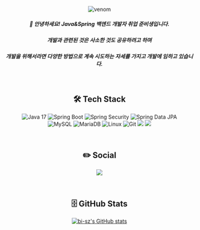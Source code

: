 <div align="center">

  ![venom](https://capsule-render.vercel.app/api?type=venom&height=200&text=Welcome%20JJH%20github%20!&fontSize=70&color=0:8871e5,100:b678c4&stroke=b678c4)

  <h5> 🚀 안녕하세요! Java&Spring 백엔드 개발자 취업 준비생입니다. </h5>
  <h5> 개발과 관련된 것은 사소한 것도 공유하려고 하며 </h5>
  <h5> 개발을 위해서라면 다양한 방법으로 계속 시도하는 자세를 가지고 개발에 임하고 있습니다. </h5>

  <br/>

  ## 🛠 Tech Stack

  ![Java 17](https://img.shields.io/badge/Java-007396?style=flat-square&logo=OpenJDK&logoColor=white)
  ![Spring Boot](https://img.shields.io/badge/Spring_Boot-6DB33F?style=flat-square&logo=springboot&logoColor=white)
  ![Spring Security](https://img.shields.io/badge/Spring_Security-6DB33F?style=flat-square&logo=springsecurity&logoColor=white)
  ![Spring Data JPA](https://img.shields.io/badge/Spring_Data_JPA-6DB33F?style=flat-square&logo=buffer&logoColor=white)  
  ![MySQL](https://img.shields.io/badge/MySQL-4479A1?style=flat-square&logo=MySQL&logoColor=white)
  ![MariaDB](https://img.shields.io/badge/MariaDB-003545?style=flat-square&logo=mariadb&logoColor=white)
  ![Linux](https://img.shields.io/badge/Linux-FCC624?style=flat-square&logo=linux&logoColor=black)
  ![Git](https://img.shields.io/badge/git-%23F05033.svg?style=flat-square&logo=git&logoColor=white)
  <img src="https://img.shields.io/badge/IntelliJ IDEA-000000.svg?style=flat-square&logo=intellij-idea&logoColor=white">
  <img src="https://img.shields.io/badge/DBeaver-4D4D4D?style=flat-square&logo=dbeaver&logoColor=white">

  <br/>

  ## ✏️ Social
  <a href="https://velog.io/@jjjaehoon"><img src="https://hits.seeyoufarm.com/api/count/incr/badge.svg?url=https%3A%2F%2Fvelog.io%2F%40jjjaehoon&count_bg=%2320C997&title_bg=%2320C997&icon=blogger.svg&icon_color=%23FFFFFF&title=Velog&edge_flat=false"/></a>

  <br/>

  ## 🗄 GitHub Stats

  [![bi-sz's GitHub stats](https://github-readme-stats.vercel.app/api?username=jjjaehoon&include_all_commits=true&show_icons=true&theme=cobalt)](https://github.com/bi-sz/github-readme-stats)

</div>
